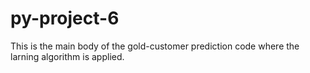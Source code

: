 # py-project-6
This is the main body of the gold-customer prediction code where the larning algorithm is applied.
